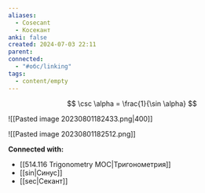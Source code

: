 ```yaml
---
aliases:
  - Cosecant
  - Косекант
anki: false
created: 2024-07-03 22:11
parent: 
connected:
  - "#обс/linking"
tags:
  - content/empty
---
```



$$
\csc \alpha = \frac{1}{\sin \alpha}
$$

![[Pasted image 20230801182433.png|400]]

![[Pasted image 20230801182512.png]]










**Connected with:**
- [[514.116 Trigonometry MOC|Тригонометрия]]
- [[sin|Синус]]
- [[sec|Секант]]

